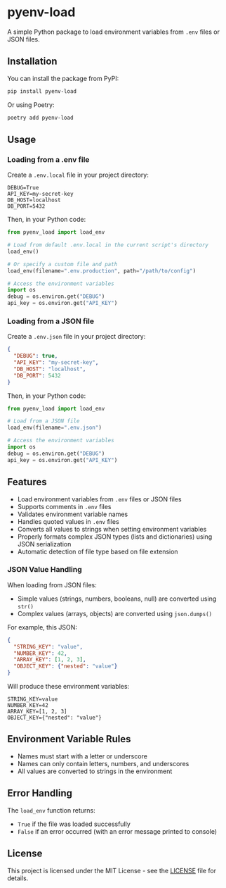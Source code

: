 # pyenv-load

A simple Python package to load environment variables from `.env` files or JSON files.

## Installation

You can install the package from PyPI:

```bash
pip install pyenv-load
```

Or using Poetry:

```bash
poetry add pyenv-load
```

## Usage

### Loading from a .env file

Create a `.env.local` file in your project directory:

```
DEBUG=True
API_KEY=my-secret-key
DB_HOST=localhost
DB_PORT=5432
```

Then, in your Python code:

```python
from pyenv_load import load_env

# Load from default .env.local in the current script's directory
load_env()

# Or specify a custom file and path
load_env(filename=".env.production", path="/path/to/config")

# Access the environment variables
import os
debug = os.environ.get("DEBUG")
api_key = os.environ.get("API_KEY")
```

### Loading from a JSON file

Create a `.env.json` file in your project directory:

```json
{
  "DEBUG": true,
  "API_KEY": "my-secret-key",
  "DB_HOST": "localhost",
  "DB_PORT": 5432
}
```

Then, in your Python code:

```python
from pyenv_load import load_env

# Load from a JSON file
load_env(filename=".env.json")

# Access the environment variables
import os
debug = os.environ.get("DEBUG")
api_key = os.environ.get("API_KEY")
```

## Features

- Load environment variables from `.env` files or JSON files
- Supports comments in `.env` files
- Validates environment variable names
- Handles quoted values in `.env` files
- Converts all values to strings when setting environment variables
- Properly formats complex JSON types (lists and dictionaries) using JSON serialization
- Automatic detection of file type based on file extension

### JSON Value Handling

When loading from JSON files:
- Simple values (strings, numbers, booleans, null) are converted using `str()`
- Complex values (arrays, objects) are converted using `json.dumps()`

For example, this JSON:
```json
{
  "STRING_KEY": "value",
  "NUMBER_KEY": 42,
  "ARRAY_KEY": [1, 2, 3],
  "OBJECT_KEY": {"nested": "value"}
}
```

Will produce these environment variables:
```
STRING_KEY=value
NUMBER_KEY=42
ARRAY_KEY=[1, 2, 3]
OBJECT_KEY={"nested": "value"}
```

## Environment Variable Rules

- Names must start with a letter or underscore
- Names can only contain letters, numbers, and underscores
- All values are converted to strings in the environment

## Error Handling

The `load_env` function returns:
- `True` if the file was loaded successfully
- `False` if an error occurred (with an error message printed to console)

## License

This project is licensed under the MIT License - see the [LICENSE](LICENSE) file for details.
